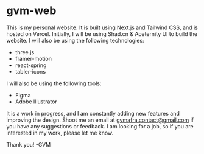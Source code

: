 # gvm-web

This is my personal website. It is built using Next.js and Tailwind CSS, and is hosted on Vercel.
Initially, I will be using Shad.cn & Aceternity UI to build the website. I will also be using the following technologies:

- three.js
- framer-motion
- react-spring
- tabler-icons

I will also be using the following tools:

- Figma
- Adobe Illustrator

It is a work in progress, and I am constantly adding new features and improving the design.
Shoot me an email at gvmafra.contact@gmail.com if you have any suggestions or feedback.
I am looking for a job, so if you are interested in my work, please let me know.

Thank you! -GVM